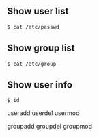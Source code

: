 ## Show user list

    $ cat /etc/passwd

## Show group list

    $ cat /etc/group

## Show user info

    $ id


useradd
userdel
usermod

groupadd
groupdel
groupmod